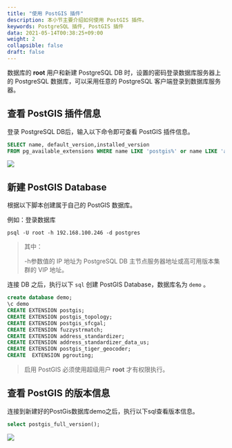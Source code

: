 ```yaml
---
title: "使用 PostGIS 插件"
description: 本小节主要介绍如何使用 PostGIS 插件。 
keywords: PostgreSQL 插件, PostGIS 插件
data: 2021-05-14T00:38:25+09:00
weight: 2
collapsible: false
draft: false
---
```


数据库的 **root** 用户和新建 PostgreSQL DB 时，设置的密码登录数据库服务器上的 PostgreSQL 数据库，可以采用任意的 PostgreSQL 客户端登录到数据库服务器。

## 查看 PostGIS 插件信息

登录 PostgreSQL DB后，输入以下命令即可查看 PostGIS 插件信息。

```sql
SELECT name, default_version,installed_version
FROM pg_available_extensions WHERE name LIKE 'postgis%' or name LIKE 'address%';
```

![](../../_images/checkpostgis.png)

## 新建 PostGIS Database

根据以下脚本创建属于自己的 PostGIS 数据库。

例如：登录数据库

`psql -U root -h 192.168.100.246 -d postgres`

> 其中：
> 
> -h参数值的 IP 地址为 PostgreSQL DB 主节点服务器地址或高可用版本集群的 VIP 地址。

连接 DB 之后，执行以下 `sql` 创建 PostGIS Database，数据库名为 `demo` 。

```sql
create database demo;
\c demo
CREATE EXTENSION postgis;
CREATE EXTENSION postgis_topology;
CREATE EXTENSION postgis_sfcgal;
CREATE EXTENSION fuzzystrmatch;
CREATE EXTENSION address_standardizer;
CREATE EXTENSION address_standardizer_data_us;
CREATE EXTENSION postgis_tiger_geocoder;
CREATE  EXTENSION pgrouting;
```

>启用 PostGIS 必须使用超级用户 **root** 才有权限执行。

## 查看 PostGIS 的版本信息

连接到新建好的PostGis数据库demo之后，执行以下sql查看版本信息。

```sql
select postgis_full_version();
```

![](../../_images/postgis_full_version.png)
